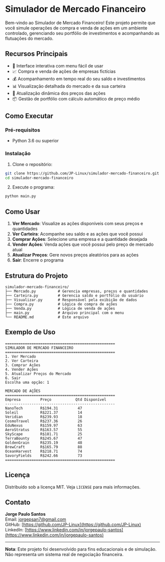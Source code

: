 # Simulador de Mercado Financeiro

Bem-vindo ao Simulador de Mercado Financeiro! Este projeto permite que você simule operações de compra e venda de ações em um ambiente controlado, gerenciando seu portfólio de investimentos e acompanhando as flutuações do mercado.

## Recursos Principais

- 💼 Interface interativa com menu fácil de usar
- 📈 Compra e venda de ações de empresas fictícias
- 💰 Acompanhamento em tempo real do seu saldo e investimentos
- 📊 Visualização detalhada do mercado e da sua carteira
- 🔄 Atualização dinâmica dos preços das ações
- 📦 Gestão de portfólio com cálculo automático de preço médio

## Como Executar

### Pré-requisitos
- Python 3.6 ou superior

### Instalação
1. Clone o repositório:
```bash
git clone https://github.com/JP-Linux/simulador-mercado-financeiro.git
cd simulador-mercado-financeiro
```

2. Execute o programa:
```bash
python main.py
```

## Como Usar
1. **Ver Mercado**: Visualize as ações disponíveis com seus preços e quantidades
2. **Ver Carteira**: Acompanhe seu saldo e as ações que você possui
3. **Comprar Ações**: Selecione uma empresa e a quantidade desejada
4. **Vender Ações**: Venda ações que você possui pelo preço de mercado atual
5. **Atualizar Preços**: Gere novos preços aleatórios para as ações
6. **Sair**: Encerre o programa

## Estrutura do Projeto
```
simulador-mercado-financeiro/
├── Mercado.py          # Gerencia empresas, preços e quantidades
├── Carteira.py         # Gerencia saldo e portfólio do usuário
├── Visualizar.py       # Responsável pela exibição de dados
├── Compra.py           # Lógica de compra de ações
├── Venda.py            # Lógica de venda de ações
├── main.py             # Arquivo principal com o menu
└── README.md           # Este arquivo
```

## Exemplo de Uso
```text
==================================================
SIMULADOR DE MERCADO FINANCEIRO
==================================================
1. Ver Mercado
2. Ver Carteira
3. Comprar Ações
4. Vender Ações
5. Atualizar Preços do Mercado
6. Sair
Escolha uma opção: 1

MERCADO DE AÇÕES
==================================================
Empresa         Preço           Qtd Disponível 
--------------------------------------------------
NanoTech        R$194.31         47             
Soleil          R$221.37         14             
Veridian        R$239.93         18             
CosmoTravel     R$237.36         26             
EduNexus        R$159.97         63             
AeroStratus     R$163.57         55             
SkyScape        R$181.71         25             
TerraBounty     R$245.67         47             
GoldenGrain     R$235.19         48             
BrewCraft       R$165.79         88             
OceanHarvest    R$218.71         74             
SavoryFields    R$242.66         73             
==================================================

```

## Licença
Distribuído sob a licença MIT. Veja `LICENSE` para mais informações.

## Contato
**Jorge Paulo Santos**  
Email: [jorgepsan7@gmail.com](mailto:jorgepsan7@gmail.com)  
GitHub: [https://github.com/JP-Linux](https://github.com/JP-Linux)  
LinkedIn: [https://www.linkedin.com/in/jorgepaulo-santos](https://www.linkedin.com/in/jorgepaulo-santos)

---
**Nota**: Este projeto foi desenvolvido para fins educacionais e de simulação. Não representa um sistema real de negociação financeira.